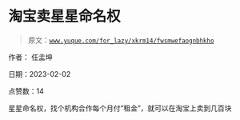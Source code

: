 # 淘宝卖星星命名权

> 原文：[`www.yuque.com/for_lazy/xkrm14/fwsmwefaognbhkho`](https://www.yuque.com/for_lazy/xkrm14/fwsmwefaognbhkho)



作者： 任孟坤 

日期：2023-02-02 

点赞数：14 

星星命名权，找个机构合作每个月付“租金”，就可以在淘宝上卖到几百块 

